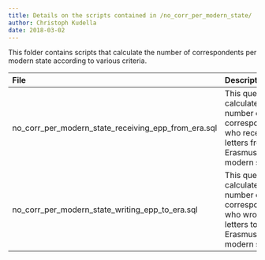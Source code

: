 ```yaml
---
title: Details on the scripts contained in /no_corr_per_modern_state/
author: Christoph Kudella
date: 2018-03-02
---
```

This folder contains scripts that calculate the number of correspondents per modern state according to various criteria.

| File | Description |
| :------------- | :------------- |
| no_corr_per_modern_state_receiving_epp_from_era.sql | This query calculates the number of correspondents who received letters from Erasmus per modern state. |
| no_corr_per_modern_state_writing_epp_to_era.sql | This query calculates the number of correspondents who wrote letters to Erasmus per modern state. |
